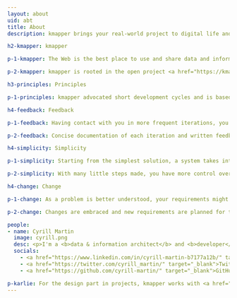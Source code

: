 ```yaml
---
layout: about
uid: abt
title: About
description: kmapper brings your real-world project to digital life and is based on the principles of Feedback, Simplicity, and Change

h2-kmapper: kmapper

p-1-kmapper: The Web is the best place to use and share data and information from your domain of knowledge. Web technologies are just the tools to do so. kmapper is about using these technologies to bring your real-world project to digital life.

p-2-kmapper: kmapper is rooted in the open project <a href="https://kmapper.org" target="_blank">kmapper.org</a>. A tool making use of open access research to visualize subjects in an interdisciplinary context.

h3-principles: Principles

p-1-principles: kmapper advocated short development cycles and is based on the principles of <b>Feedback</b>, <b>Simplicity</b>, and <b>Change</b>.

h4-feedback: Feedback

p-1-feedback: Having contact with you in more frequent iterations, you get a clear insight into what is being developed. You can give feedback and steer the development as needed.

p-2-feedback: Concise documentation of each iteration and written feedback avoids costly meetings.

h4-simplicity: Simplicity

p-1-simplicity: Starting from the simplest solution, a system takes into account the current requirements.

p-2-simplicity: With many little steps made, you have more control over the development process and the system being developed.

h4-change: Change

p-1-change: As a problem is better understood, your requirements might change.

p-2-change: Changes are embraced and new requirements are planned for the next iteration.

people:
- name: Cyrill Martin
  image: cyrill.png
  desc: <p>I'm a <b>data & information architect</b> and <b>developer</b>, dedicated to interdisciplinary perspectives on information retrieval and knowledge transfer - skilled in structuring content and data for humans and machines.</p><p>I've worked in research and publishing environments. You can have a look at my CV here&#58; <a href="https://cyrill-martin.github.io/" target="_blank">cyrill-martin.github.io</a></p>
  socials:
    - <a href="https://www.linkedin.com/in/cyrill-martin-b7177a12b/" target="_blank">LinkedIn</a>
    - <a href="https://twitter.com/cyrill_martin/" target="_blank">Twitter</a>
    - <a href="https://github.com/cyrill-martin/" target="_blank">GitHub</a>

p-karlie: For the design part in projects, kmapper works with <a href="https://www.hejkarlie.ch/english-2" target="_blank">Karlie GmbH</a>, a brand studio for strategy and design.
---
```

